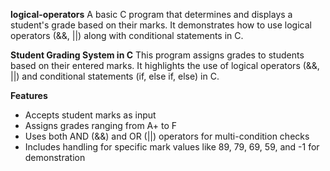 **logical-operators**
A basic C program that determines and displays a student's grade based on their marks. It demonstrates how to use logical operators (&&, ||) along with conditional statements in C.

**Student Grading System in C**
This program assigns grades to students based on their entered marks.
It highlights the use of logical operators (&&, ||) and conditional statements (if, else if, else) in C.

**Features**

- Accepts student marks as input
- Assigns grades ranging from A+ to F
- Uses both AND (&&) and OR (||) operators for multi-condition checks
- Includes handling for specific mark values like 89, 79, 69, 59, and -1 for demonstration
